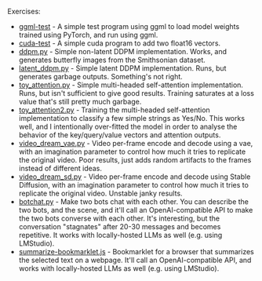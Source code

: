 Exercises:
* [ggml-test](ggml-test) - A simple test program using ggml to load model weights trained using PyTorch, and run using ggml.
* [cuda-test](cuda) - A simple cuda program to add two float16 vectors.
* [ddpm.py](ddpm.py) - Simple non-latent DDPM implementation. Works, and generates butterfly images from the Smithsonian dataset.
* [latent_ddpm.py](latent_ddpm.py) - Simple latent DDPM implementation. Runs, but generates garbage outputs. Something's not right.
* [toy_attention.py](toy_attention.py) - Simple multi-headed self-attention implementation. Runs, but isn't sufficient to give good results. Training saturates at a loss value that's still pretty much garbage.
* [toy_attention2.py](toy_attention2.py) - Training the multi-headed self-attention implementation to classify a few simple strings as Yes/No. This works well, and I intentionally over-fitted the model in order to analyse the behavior of the key/query/value vectors and attention outputs.
* [video_dream_vae.py](video_dream_vae.py) - Video per-frame encode and decode using a vae, with an imagination parameter to control how much it tries to replicate the original video. Poor results, just adds random artifacts to the frames instead of different ideas.
* [video_dream_sd.py](video_dream_sd.py) - Video per-frame encode and decode using Stable Diffusion, with an imagination parameter to control how much it tries to replicate the original video. Unstable janky results.
* [botchat.py](botchat.py) - Make two bots chat with each other. You can describe the two bots, and the scene, and it'll call an OpenAI-compatible API to make the two bots converse with each other. It's interesting, but the conversation "stagnates" after 20-30 messages and becomes repetitive. It works with locally-hosted LLMs as well (e.g. using LMStudio).
* [summarize-bookmarklet.js](summarize-bookmarklet.js) - Bookmarklet for a browser that summarizes the selected text on a webpage. It'll call an OpenAI-compatible API, and works with locally-hosted LLMs as well (e.g. using LMStudio).
